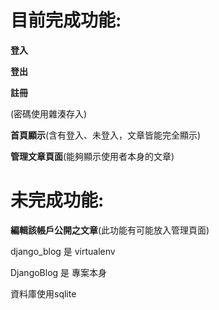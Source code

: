 # 目前完成功能:
**登入**

**登出**

**註冊**

(密碼使用雜湊存入)

**首頁顯示**(含有登入、未登入，文章皆能完全顯示)

**管理文章頁面**(能夠顯示使用者本身的文章)

# 未完成功能:

**編輯該帳戶公開之文章**(此功能有可能放入管理頁面)

django_blog 是 virtualenv

DjangoBlog 是 專案本身

資料庫使用sqlite
